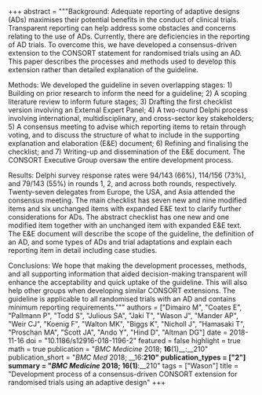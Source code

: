 +++
abstract = """Background: Adequate reporting of adaptive designs (ADs) maximises their potential benefits in the conduct of clinical trials. Transparent reporting can help address some obstacles and concerns relating to the use of ADs. Currently, there are deficiencies in the reporting of AD trials. To overcome this, we have developed a consensus-driven extension to the CONSORT statement for randomised trials using an AD. This paper describes the processes and methods used to develop this extension rather than detailed explanation of the guideline.

Methods: We developed the guideline in seven overlapping stages: 1) Building on prior research to inform the need for a guideline; 2) A scoping literature review to inform future stages; 3) Drafting the first checklist version involving an External Expert Panel; 4) A two-round Delphi process involving international, multidisciplinary, and cross-sector key stakeholders; 5) A consensus meeting to advise which reporting items to retain through voting, and to discuss the structure of what to include in the supporting explanation and elaboration (E&E) document; 6) Refining and finalising the checklist; and 7) Writing-up and dissemination of the E&E document. The CONSORT Executive Group oversaw the entire development process.

Results: Delphi survey response rates were 94/143 (66%), 114/156 (73%), and 79/143 (55%) in rounds 1, 2, and across both rounds, respectively. Twenty-seven delegates from Europe, the USA, and Asia attended the consensus meeting. The main checklist has seven new and nine modified items and six unchanged items with expanded E&E text to clarify further considerations for ADs. The abstract checklist has one new and one modified item together with an unchanged item with expanded E&E text. The E&E document will describe the scope of the guideline, the definition of an AD, and some types of ADs and trial adaptations and explain each reporting item in detail including case studies.

Conclusions: We hope that making the development processes, methods, and all supporting information that aided decision-making transparent will enhance the acceptability and quick uptake of the guideline. This will also help other groups when developing similar CONSORT extensions. The guideline is applicable to all randomised trials with an AD and contains minimum reporting requirements."""
authors = ["Dimairo M", "Coates E", "Pallmann P", "Todd S", "Julious SA", "Jaki T", "Wason J", "Mander AP", "Weir CJ", "Koenig F", "Walton MK", "Biggs K", "Nicholl J", "Hamasaki T", "Proschan MA", "Scott JA", "Ando Y", "Hind D", "Altman DG"]
date = 2018-11-16
doi = "10.1186/s12916-018-1196-2"
featured = false
highlight = true
math = true
publication = "*BMC Medicine* 2018; __16__(1)__:__210"
publication_short = "*BMC Med* 2018; __16:__210"
publication_types = ["2"]
summary = "*BMC Medicine* 2018; __16__(1)__:__210"
tags = ["Wason"]
title = "Development process of a consensus-driven CONSORT extension for randomised trials using an adaptive design"
+++

